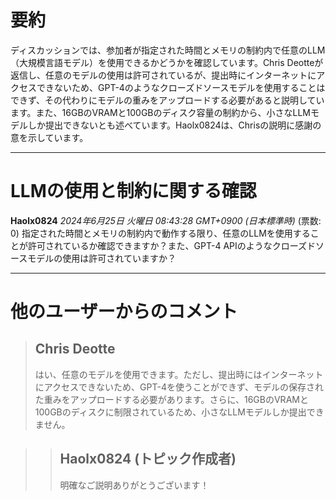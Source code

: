 # 要約 
ディスカッションでは、参加者が指定された時間とメモリの制約内で任意のLLM（大規模言語モデル）を使用できるかどうかを確認しています。Chris Deotteが返信し、任意のモデルの使用は許可されているが、提出時にインターネットにアクセスできないため、GPT-4のようなクローズドソースモデルを使用することはできず、その代わりにモデルの重みをアップロードする必要があると説明しています。また、16GBのVRAMと100GBのディスク容量の制約から、小さなLLMモデルしか提出できないとも述べています。Haolx0824は、Chrisの説明に感謝の意を示しています。

---
# LLMの使用と制約に関する確認
**Haolx0824** *2024年6月25日 火曜日 08:43:28 GMT+0900 (日本標準時)* (票数: 0)
指定された時間とメモリの制約内で動作する限り、任意のLLMを使用することが許可されているか確認できますか？また、GPT-4 APIのようなクローズドソースモデルの使用は許可されていますか？

---
# 他のユーザーからのコメント
> ## Chris Deotte
> 
> はい、任意のモデルを使用できます。ただし、提出時にはインターネットにアクセスできないため、GPT-4を使うことができず、モデルの保存された重みをアップロードする必要があります。さらに、16GBのVRAMと100GBのディスクに制限されているため、小さなLLMモデルしか提出できません。

> > ## Haolx0824 (トピック作成者)
> > 
> > 明確なご説明ありがとうございます！
> > 
> > >
